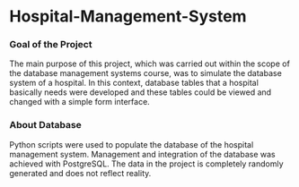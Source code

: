# Hospital-Management-System

### Goal of the Project
The main purpose of this project, which was carried out within the scope of the database management systems course, was to simulate the database system of a hospital.
In this context, database tables that a hospital basically needs were developed and these tables could be viewed and changed with a simple form interface.

### About Database
Python scripts were used to populate the database of the hospital management system. Management and integration of the database was achieved with PostgreSQL. The data in the project is completely randomly generated and does not reflect reality.
